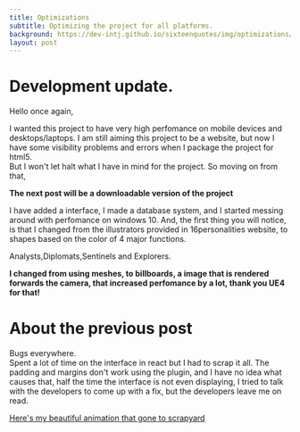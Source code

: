 ```yaml
---
title: Optimizations
subtitle: Optimizing the project for all platforms.
background: https://dev-intj.github.io/sixteenquotes/img/optimizations/optimzationtest1.png
layout: post
---
```


# Development update.

Hello once again,<br>

I wanted this project to have very high perfomance on mobile devices and desktops/laptops. I am still aiming this project to be a website, but now I have some visibility problems and errors when I package the project for html5.<br>
But I won't let halt what I have in mind for the project. So moving on from that,<br>

<b>The next post will be a downloadable version of the project</b><br>

I have added a interface, I made a database system, and I started messing around with perfomance on windows 10. And, the first thing you will notice, is that I changed from the illustrators provided in 16personalities website, to shapes based on the color of 4 major functions.<br>

Analysts,Diplomats,Sentinels and Explorers.<br>

<b>I changed from using meshes, to billboards, a image that is rendered forwards the camera, that increased perfomance by a lot, thank you UE4 for that!</b>

# About the previous post

Bugs everywhere.<br>
Spent a lot of time on the interface in react but I had to scrap it all. The padding and margins don't work using the plugin, and I have no idea what causes that, half the time the interface is not even displaying, I tried to talk with the developers to come up with a fix, but the developers leave me on read.<br>

<a class="btn btn-primary" href="https://twitter.com/dev_intj/status/1357869399928143872?s=20" role="button">Here's my beautiful animation that gone to scrapyard</a><br>
